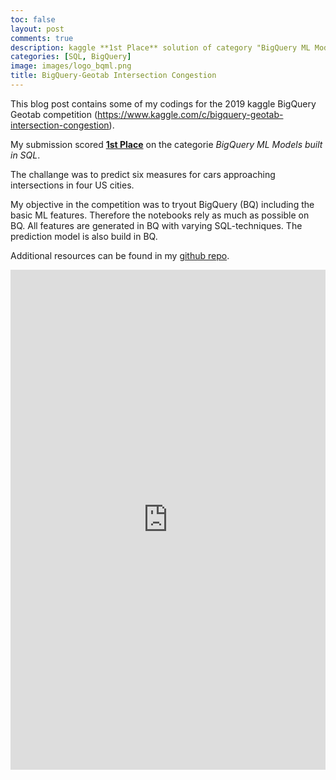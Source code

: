 ```yaml
---
toc: false
layout: post
comments: true
description: kaggle **1st Place** solution of category "BigQuery ML Models built in SQL"
categories: [SQL, BigQuery]
image: images/logo_bqml.png
title: BigQuery-Geotab Intersection Congestion
---
```


This blog post contains some of my codings for the 2019 kaggle BigQuery Geotab competition (https://www.kaggle.com/c/bigquery-geotab-intersection-congestion).

My submission scored **[1st Place](https://www.kaggle.com/c/bigquery-geotab-intersection-congestion/discussion/121504#709650)** on the categorie *BigQuery ML Models built in SQL*.

The challange was to predict six measures for cars approaching intersections in four US cities.

My objective in the competition was to tryout BigQuery (BQ) including the basic ML features. Therefore the notebooks rely as much as possible on BQ. All features are generated in BQ with varying SQL-techniques. The prediction model is also build in BQ.

Additional resources can be found in my [github repo](https://github.com/joatom/kaggle-2019-BigQuery-Geotab-Intersection-Congestion).

<iframe src="https://www.kaggle.com/embed/joatom/bigquery-geotab-bqml?kernelSessionId=24953109" height="800" style="margin: 0 auto; width: 100%; max-width: 950px;" frameborder="0" scrolling="auto" title="BigQuery-GeoTab [BQML]"></iframe>